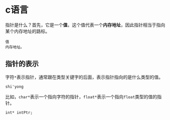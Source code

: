 # c语言

指针是什么？首先，它是一个**值**，这个值代表一个**内存地址**，因此指针相当于指向某个内存地址的路标。

```
值
内存地址。
```

## 指针的表示

字符`*`表示指针，通常跟在类型关键字的后面，表示指针指向的是什么类型的值。

```
shi'yong
```









比如，`char*`表示一个指向字符的指针，`float*`表示一个指向`float`类型的值的指针。

```
int* intPtr;
```
